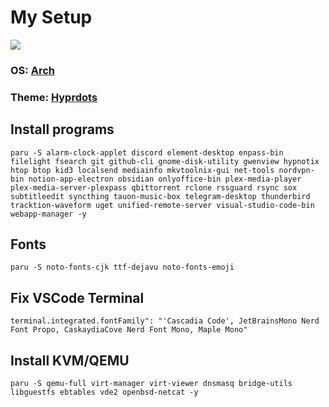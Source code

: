 # My Setup

![](https://github.com/ALi3naTEd0/My-Setup/blob/main/screenshot.png)

### **OS**: [Arch](https://archlinux.org/)
### **Theme**: [Hyprdots](https://github.com/prasanthrangan/hyprdots)

## Install programs
```
paru -S alarm-clock-applet discord element-desktop enpass-bin filelight fsearch git github-cli gnome-disk-utility gwenview hypnotix htop btop kid3 localsend mediainfo mkvtoolnix-gui net-tools nordvpn-bin notion-app-electron obsidian onlyoffice-bin plex-media-player plex-media-server-plexpass qbittorrent rclone rssguard rsync sox subtitleedit syncthing tauon-music-box telegram-desktop thunderbird tracktion-waveform uget unified-remote-server visual-studio-code-bin webapp-manager -y
```

## Fonts
```
paru -S noto-fonts-cjk ttf-dejavu noto-fonts-emoji
```

## Fix VSCode Terminal
```
terminal.integrated.fontFamily": "'Cascadia Code', JetBrainsMono Nerd Font Propo, CaskaydiaCove Nerd Font Mono, Maple Mono"
```

## Install KVM/QEMU
```
paru -S qemu-full virt-manager virt-viewer dnsmasq bridge-utils libguestfs ebtables vde2 openbsd-netcat -y
```
